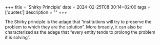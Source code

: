 +++
title = 'Shirky Principle'
date = 2024-02-25T08:30:14+02:00
tags = ['quotes']
description =  ""
+++

The Shirky principle is the adage that “institutions will try to preserve the problem to which they are the solution”. More broadly, it can also be characterized as the adage that “every entity tends to prolong the problem it is solving”.
